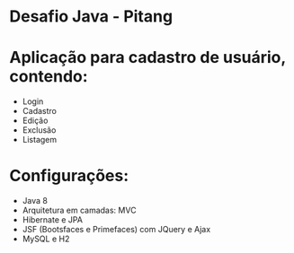 # Desafio Java - Pitang

# Aplicação para cadastro de usuário, contendo:
 - Login
 - Cadastro
 - Edição
 - Exclusão
 - Listagem
 
 # Configurações:
 - Java 8
 - Arquitetura em camadas: MVC
 - Hibernate e JPA
 - JSF (Bootsfaces e Primefaces) com JQuery e Ajax
 - MySQL e H2